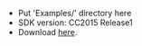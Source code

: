 - Put 'Examples/' directory here
- SDK version: CC2015 Release1
- Download [here](https://console.adobe.io/downloads/ae).
